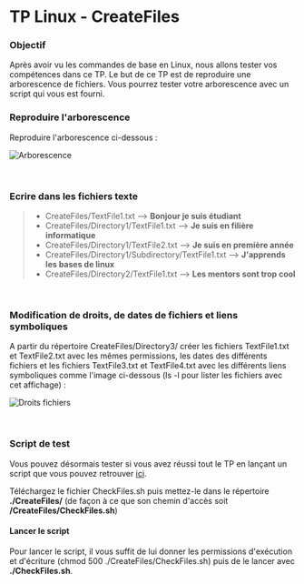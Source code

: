 # TP Linux - CreateFiles

### Objectif

Après avoir vu les commandes de base en Linux, nous allons tester vos compétences dans ce TP.
Le but de ce TP est de reproduire une arborescence de fichiers. Vous pourrez tester votre arborescence avec un script qui vous est fourni.
<br>

### Reproduire l'arborescence

Reproduire l'arborescence ci-dessous :

![Arborescence](https://i.imgur.com/zyB3bFa.png)

<br>

### Ecrire dans les fichiers texte

> - CreateFiles/TextFile1.txt --> **Bonjour je suis étudiant**
> - CreateFiles/Directory1/TextFile1.txt --> **Je suis en filière informatique**
> - CreateFiles/Directory1/TextFile2.txt --> **Je suis en première année**
> - CreateFiles/Directory1/Subdirectory/TextFile1.txt --> **J'apprends les bases de linux**
> - CreateFiles/Directory2/TextFile1.txt --> **Les mentors sont trop cool**


<br>

### Modification de droits, de dates de fichiers et liens symboliques

A partir du répertoire CreateFiles/Directory3/ créer les fichiers TextFile1.txt et TextFile2.txt avec les mêmes permissions, les dates des différents fichiers et les fichiers TextFile3.txt et TextFile4.txt avec les différents liens symboliques comme l'image ci-dessous (ls -l pour lister les fichiers avec cet affichage) :

![Droits fichiers](https://i.imgur.com/RV8NbB3.png)

<br>

### Script de test

Vous pouvez désormais tester si vous avez réussi tout le TP en lançant un script que vous pouvez retrouver [ici](https://raw.githubusercontent.com/Lyon-Ynov-Campus/Docs/main/Ymmersions/CheckFiles.sh).

Téléchargez le fichier CheckFiles.sh puis mettez-le dans le répertoire **./CreateFiles/** (de façon à ce que son chemin d'accès soit **/CreateFiles/CheckFiles.sh**)

#### Lancer le script

Pour lancer le script, il vous suffit de lui donner les permissions d'exécution et d'écriture (chmod 500 ./CreateFiles/CheckFiles.sh) puis de le lancer avec **./CheckFiles.sh**.